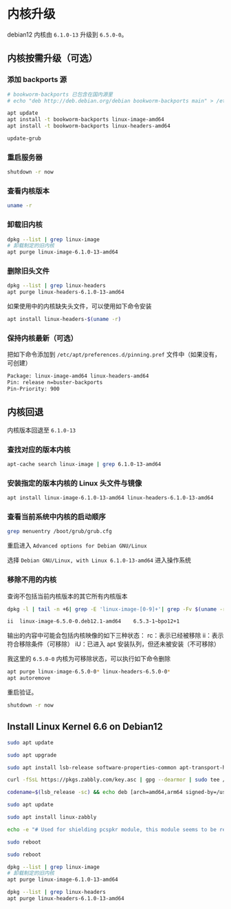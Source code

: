 # 内核升级

debian12 内核由 `6.1.0-13` 升级到 `6.5.0-0`。

## 内核按需升级（可选）

### 添加 backports 源

```bash
# bookworm-backports 已包含在国内源里
# echo "deb http://deb.debian.org/debian bookworm-backports main" > /etc/apt/sources.list.d/backports.list

apt update
apt install -t bookworm-backports linux-image-amd64
apt install -t bookworm-backports linux-headers-amd64

update-grub
```

### 重启服务器

```bash
shutdown -r now
```

### 查看内核版本

```bash
uname -r
```

### 卸载旧内核

```bash
dpkg --list | grep linux-image
# 卸载制定的旧内核
apt purge linux-image-6.1.0-13-amd64
```

### 删除旧头文件

```bash
dpkg --list | grep linux-headers
apt purge linux-headers-6.1.0-13-amd64
```

如果使用中的内核缺失头文件，可以使用如下命令安装

```bash
apt install linux-headers-$(uname -r)
```

### 保持内核最新（可选）

把如下命令添加到 `/etc/apt/preferences.d/pinning.pref` 文件中（如果没有，可创建）

```bash
Package: linux-image-amd64 linux-headers-amd64
Pin: release n=buster-backports
Pin-Priority: 900
```

## 内核回退

内核版本回退至 `6.1.0-13`

### 查找对应的版本内核

```bash
apt-cache search linux-image | grep 6.1.0-13-amd64
```

### 安装指定的版本内核的 Linux 头文件与镜像

```bash
apt install linux-image-6.1.0-13-amd64 linux-headers-6.1.0-13-amd64
```

### 查看当前系统中内核的启动顺序

```bash
grep menuentry /boot/grub/grub.cfg
```

重启进入 `Advanced options for Debian GNU/Linux`

选择 `Debian GNU/Linux, with Linux 6.1.0-13-amd64` 进入操作系统

### 移除不用的内核

查询不包括当前内核版本的其它所有内核版本

```bash
dpkg -l | tail -n +6| grep -E 'linux-image-[0-9]+'| grep -Fv $(uname -r)

ii  linux-image-6.5.0-0.deb12.1-amd64    6.5.3-1~bpo12+1                amd64        Linux 6.5 for 64-bit PCs (signed)
```

输出的内容中可能会包括内核映像的如下三种状态：
rc：表示已经被移除
ii：表示符合移除条件（可移除）
iU：已进入 apt 安装队列，但还未被安装（不可移除）

我这里的 `6.5.0-0` 内核为可移除状态，可以执行如下命令删除

```bash
apt purge linux-image-6.5.0-0* linux-headers-6.5.0-0*
apt autoremove
```

重启验证。

```bash
shutdown -r now
```

## Install Linux Kernel 6.6 on Debian12

```bash
sudo apt update
```

```bash
sudo apt upgrade
```

```bash
sudo apt install lsb-release software-properties-common apt-transport-https ca-certificates curl -y
```

```bash
curl -fSsL https://pkgs.zabbly.com/key.asc | gpg --dearmor | sudo tee /usr/share/keyrings/linux-zabbly.gpg > /dev/null
```

```bash
codename=$(lsb_release -sc) && echo deb [arch=amd64,arm64 signed-by=/usr/share/keyrings/linux-zabbly.gpg] https://pkgs.zabbly.com/kernel/stable $codename main | sudo tee /etc/apt/sources.list.d/linux-zabbly.list
```

```bash
sudo apt update
```

```bash
sudo apt install linux-zabbly
```

```bash
echo -e "# Used for shielding pcspkr module, this module seems to be related to buzzer.\nblacklist pcspkr" | sudo tee /etc/modprobe.d/blacklist-pcspkr.conf
```

```bash
sudo reboot
```

```bash
sudo reboot
```

```bash
dpkg --list | grep linux-image
# 卸载制定的旧内核
apt purge linux-image-6.1.0-13-amd64
```

```bash
dpkg --list | grep linux-headers
apt purge linux-headers-6.1.0-13-amd64
```
